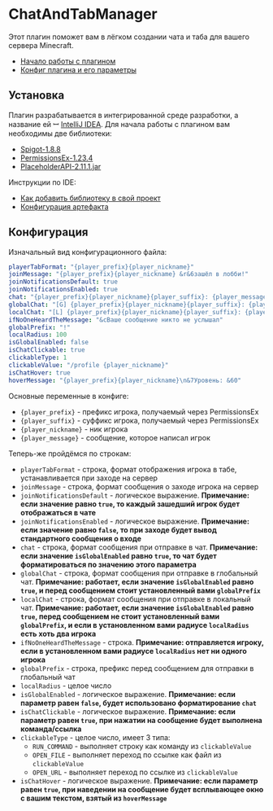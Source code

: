 # ChatAndTabManager
Этот плагин поможет вам в лёгком создании чата и таба для вашего сервера Minecraft.
- [Начало работы с плагином](#Установка)
- [Конфиг плагина и его параметры](#Конфигурация)
## Установка
Плагин разрабатывается в интегрированной среде разработки, а название ей ꟷ [IntelliJ IDEA](https://jetbrains.com/idea/).
Для начала работы с плагином вам необходимы две библиотеки:
* [Spigot-1.8.8](https://getbukkit.org/download/spigot)
* [PermissionsEx-1.23.4](https://github.com/PEXPlugins/PermissionsEx/releases/tag/STABLE-1.23.4)
* [PlaceholderAPI-2.11.1.jar](https://github.com/PlaceholderAPI/PlaceholderAPI/releases/tag/2.11.1)

Инструкции по IDE:
* [Как добавить библиотеку в свой проект](https://www.jetbrains.com/help/idea/library.html#define-a-project-library)
* [Конфигурация артефакта](https://www.jetbrains.com/help/idea/working-with-artifacts.html#configure_artifact)
## Конфигурация
Изначальный вид конфигурационного файла:
```yaml
playerTabFormat: "{player_prefix}{player_nickname}"
joinMessage: "{player_prefix}{player_nickname} &r&6зашёл в лобби!"
joinNotificationsDefault: true
joinNotificationsEnabled: true
chat: "{player_prefix}{player_nickname}{player_suffix}: {player_message}"
globalChat: "[G] {player_prefix}{player_nickname}{player_suffix}: {player_message}"
localChat: "[L] {player_prefix}{player_nickname}{player_suffix}: {player_message}"
ifNoOneHeardTheMessage: "&cВаше сообщение никто не услышал"
globalPrefix: "!"
localRadius: 100
isGlobalEnabled: false
isChatClickable: true
clickableType: 1
clickableValue: "/profile {player_nickname}"
isChatHover: true
hoverMessage: "{player_prefix}{player_nickname}\n&7Уровень: &60"
```

Основные переменные в конфиге:
* `{player_prefix}` - префикс игрока, получаемый через PermissionsEx
* `{player_suffix}` - суффикс игрока, получаемый через PermissionsEx
* `{player_nickname}` - ник игрока
* `{player_message}` - сообщение, которое написал игрок

Теперь-же пройдёмся по строкам:
* `playerTabFormat` - строка, формат отображения игрока в табе, устанавливается при заходе на сервер
* `joinMessage` - строка, формат сообщения о заходе игрока на сервер
* `joinNotificationsDefault` - логическое выражение. **Примечание: если значение равно `true`, то каждый зашедший игрок будет отображаться в чате**
* `joinNotificationsEnabled` - логическое выражение. **Примечание: если значение равно `false`, то при заходе будет вывод стандартного сообщения о входе**
* `chat` - строка, формат сообщения при отправке в чат. **Примечание: если значение `isGlobalEnabled` равно `true`, то чат будет форматироваться по значению этого параметра**
* `globalChat` - строка, формат сообщения при отправке в глобальный чат. **Примечание: работает, если значение `isGlobalEnabled` равно `true`, и перед сообщением стоит установленный вами `globalPrefix`**
* `localChat` - строка, формат сообщения при отправке в локальный чат. **Примечание: работает, если значение `isGlobalEnabled` равно `true`, перед сообщением не стоит установленный вами `globalPrefix`, и если в установленном вами радиусе `localRadius` есть хоть два игрока**
* `ifNoOneHeardTheMessage` - строка. **Примечание: отправляется игроку, если в установленном вами радиусе `localRadius` нет ни одного игрока**
* `globalPrefix` - строка, префикс перед сообщением для отправки в глобальный чат
* `localRadius` - целое число
* `isGlobalEnabled` - логическое выражение. **Примечание: если параметр равен `false`, будет использовано форматирование `chat`**
* `isChatClickable` - логическое выражение. **Примечание: если параметр равен `true`, при нажатии на сообщение будет выполнена команда/ссылка**
* `clickableType` - целое число, имеет 3 типа:
  * `RUN_COMMAND` - выполняет строку как команду из `clickableValue`
  * `OPEN_FILE` - выполняет переход по ссылке как файл из `clickableValue`
  * `OPEN_URL` - выполняет переход по ссылке из `clickableValue`
* `isChatHover` - логическое выражение. **Примечание: если параметр равен `true`, при наведении на сообщение будет всплывающее окно с вашим текстом, взятый из `hoverMessage`**